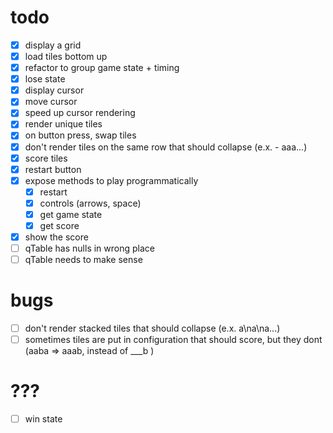 # todo

- [x] display a grid
- [x] load tiles bottom up
- [x] refactor to group game state + timing
- [x] lose state
- [x] display cursor
- [x] move cursor
- [x] speed up cursor rendering
- [x] render unique tiles
- [x] on button press, swap tiles
- [x] don't render tiles on the same row that should collapse (e.x. - aaa...)
- [x] score tiles
- [x] restart button
- [x] expose methods to play programmatically
  - [x] restart
  - [x] controls (arrows, space)
  - [x] get game state
  - [x] get score
- [x] show the score
- [ ] qTable has nulls in wrong place
- [ ] qTable needs to make sense

# bugs

- [ ] don't render stacked tiles that should collapse (e.x. a\na\na...)
- [ ] sometimes tiles are put in configuration that should score, but they dont
      (aaba => aaab, instead of ___b )

# ???

- [ ] win state
